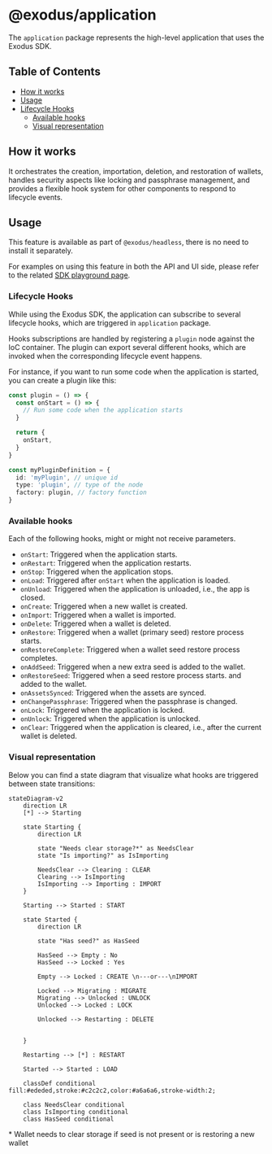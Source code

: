 # @exodus/application

The `application` package represents the high-level application that
uses the Exodus SDK.

## Table of Contents

- [How it works](#how-it-works)
- [Usage](#usage)
- [Lifecycle Hooks](#lifecycle-hooks)
  - [Available hooks](#available-hooks)
  - [Visual representation](#visual-representation)

## How it works

It orchestrates the creation, importation, deletion, and restoration
of wallets, handles security aspects like locking and passphrase
management, and provides a flexible hook system for other components
to respond to lifecycle events.

## Usage

This feature is available as part of `@exodus/headless`, there is no
need to install it separately.

For examples on using this feature in both the API and UI side,
please refer to the related [SDK playground page](https://exodus-hydra.pages.dev/features/application).

### Lifecycle Hooks

While using the Exodus SDK, the application can subscribe to several
lifecycle hooks, which are triggered in `application` package.

Hooks subscriptions are handled by registering a `plugin` node
against the IoC container. The plugin can export several different
hooks, which are invoked when the corresponding lifecycle event happens.

For instance, if you want to run some code when the application is
started, you can create a plugin like this:

```typescript
const plugin = () => {
  const onStart = () => {
    // Run some code when the application starts
  }

  return {
    onStart,
  }
}

const myPluginDefinition = {
  id: 'myPlugin', // unique id
  type: 'plugin', // type of the node
  factory: plugin, // factory function
}
```

### Available hooks

Each of the following hooks, might or might not receive parameters.

- `onStart`: Triggered when the application starts.
- `onRestart`: Triggered when the application restarts.
- `onStop`: Triggered when the application stops.
- `onLoad`: Triggered after `onStart` when the application is loaded.
- `onUnload`: Triggered when the application is unloaded, i.e.,
  the app is closed.
- `onCreate`: Triggered when a new wallet is created.
- `onImport`: Triggered when a wallet is imported.
- `onDelete`: Triggered when a wallet is deleted.
- `onRestore`: Triggered when a wallet (primary seed) restore process starts.
- `onRestoreComplete`: Triggered when a wallet seed restore process completes.
- `onAddSeed`: Triggered when a new extra seed is added to the wallet.
- `onRestoreSeed`: Triggered when a seed restore process starts.
  and added to the wallet.
- `onAssetsSynced`: Triggered when the assets are synced.
- `onChangePassphrase`: Triggered when the passphrase is changed.
- `onLock`: Triggered when the application is locked.
- `onUnlock`: Triggered when the application is unlocked.
- `onClear`: Triggered when the application is cleared, i.e.,
  after the current wallet is deleted.

### Visual representation

Below you can find a state diagram that visualize what hooks are triggered between state transitions:

```mermaid
stateDiagram-v2
    direction LR
    [*] --> Starting

    state Starting {
        direction LR

        state "Needs clear storage?*" as NeedsClear
        state "Is importing?" as IsImporting

        NeedsClear --> Clearing : CLEAR
        Clearing --> IsImporting
        IsImporting --> Importing : IMPORT
    }

    Starting --> Started : START

    state Started {
        direction LR

        state "Has seed?" as HasSeed

        HasSeed --> Empty : No
        HasSeed --> Locked : Yes

        Empty --> Locked : CREATE \n---or---\nIMPORT

        Locked --> Migrating : MIGRATE
        Migrating --> Unlocked : UNLOCK
        Unlocked --> Locked : LOCK

        Unlocked --> Restarting : DELETE


    }

    Restarting --> [*] : RESTART

    Started --> Started : LOAD

    classDef conditional fill:#ededed,stroke:#c2c2c2,color:#a6a6a6,stroke-width:2;

    class NeedsClear conditional
    class IsImporting conditional
    class HasSeed conditional
```

\* Wallet needs to clear storage if seed is not present or is restoring a new wallet
